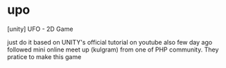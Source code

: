 # upo
[unity] UFO - 2D Game 

just do it based on UNITY's official tutorial on youtube
also few day ago followed mini online meet up (kulgram) from one of PHP community. They pratice to make this game      

